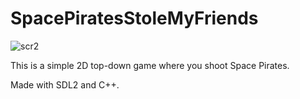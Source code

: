 # SpacePiratesStoleMyFriends

![scr2](https://user-images.githubusercontent.com/17791454/161444117-5990497d-8b0d-4d7c-ab51-1ef1272edc27.png)

 This is a simple 2D top-down game where you shoot Space Pirates.
 
 Made with SDL2 and C++.
